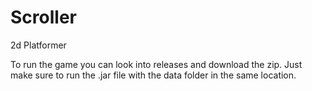 # Scroller
2d Platformer

To run the game you can look into releases and download the zip. Just make sure to run the .jar file with the data folder in the same location.